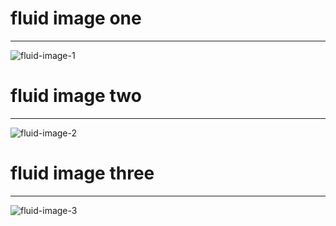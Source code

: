 # fluid image one 
---

![fluid-image-1](https://static.vecteezy.com/system/resources/previews/003/112/009/large_2x/hand-drawn-minimalist-fluid-shapes-background-free-vector.jpg)

# fluid image two
---

![fluid-image-2](https://static.vecteezy.com/system/resources/previews/001/409/364/non_2x/minimalistic-organic-abstract-background-template-free-vector.jpg)

# fluid image three
---

![fluid-image-3](https://static.vecteezy.com/system/resources/previews/007/523/321/non_2x/minimalist-memphis-design-banner-background-vector.jpg)